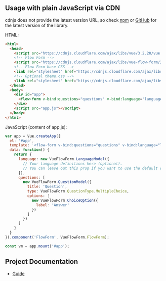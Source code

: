 ## Usage with plain JavaScript via CDN

<p>cdnjs does not provide the latest version URL, so check <a href="https://www.npmjs.com/package/@ditdot-dev/vue-flow-form">npm</a> or <a href="https://github.com/ditdot-dev/vue-flow-form">GitHub</a> for the latest version of the library.
</p>

HTML:

```html
<html>
  <head>
    <script src="https://cdnjs.cloudflare.com/ajax/libs/vue/3.2.20/vue.global.prod.min.js"></script>
    <!-- Flow Form -->
    <script src="https://cdnjs.cloudflare.com/ajax/libs/vue-flow-form/2.1.0/vue-flow-form.umd.min.js"></script>
    <!-- Flow Form base CSS -->
    <link rel="stylesheet" href="https://cdnjs.cloudflare.com/ajax/libs/vue-flow-form/2.1.0/vue-flow-form.min.css">
    <!-- Optional theme.css -->
    <link rel="stylesheet" href="https://cdnjs.cloudflare.com/ajax/libs/vue-flow-form/2.1.0/vue-flow-form.theme-minimal.min.css">
  </head>
  <body>
    <div id="app">
      <flow-form v-bind:questions="questions" v-bind:language="language" />
    </div>
    <script src="app.js"></script>
  </body>
</html>
```

JavaScript (content of app.js):

```js
var app = Vue.createApp({
  el: '#app',
  template: '<flow-form v-bind:questions="questions" v-bind:language="language" />',
  data: function() {
    return {
      language: new VueFlowForm.LanguageModel({
        // Your language definitions here (optional).
        // You can leave out this prop if you want to use the default definitions.
      }),
      questions: [
        new VueFlowForm.QuestionModel({
          title: 'Question',
          type: VueFlowForm.QuestionType.MultipleChoice,
          options: [
            new VueFlowForm.ChoiceOption({
              label: 'Answer'
            })
          ]
        })
      ]
    }
  }
}).component('FlowForm', VueFlowForm.FlowForm);

const vm = app.mount('#app');
```

## Project Documentation

* [Guide](https://www.ditdot.hr/en/docs/vue-flow-form-guide)
